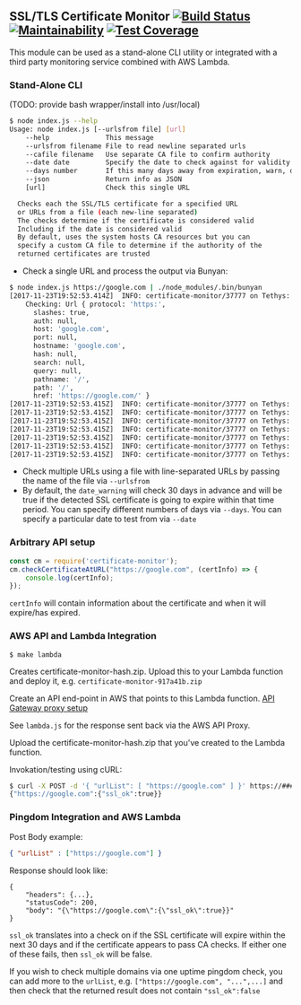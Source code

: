 
## SSL/TLS Certificate Monitor [![Build Status](https://travis-ci.org/colbygk/certificate-monitor.svg?branch=master&style=for-the-badge)](https://travis-ci.org/colbygk/certificate-monitor) [![Maintainability](https://api.codeclimate.com/v1/badges/42125197add664d63c42/maintainability)](https://codeclimate.com/github/colbygk/certificate-monitor/maintainability) [![Test Coverage](https://api.codeclimate.com/v1/badges/42125197add664d63c42/test_coverage)](https://codeclimate.com/github/colbygk/certificate-monitor/test_coverage)

This module can be used as a stand-alone CLI utility or integrated with a third party monitoring service combined with AWS Lambda.

### Stand-Alone CLI

(TODO: provide bash wrapper/install into /usr/local)

```bash
$ node index.js --help
Usage: node index.js [--urlsfrom file] [url]
	--help              This message
	--urlsfrom filename File to read newline separated urls
	--cafile filename   Use separate CA file to confirm authority
	--date date         Specify the date to check against for validity
	--days number       If this many days away from expiration, warn, default 30
	--json              Return info as JSON
	[url]               Check this single URL

  Checks each the SSL/TLS certificate for a specified URL
  or URLs from a file (each new-line separated)
  The checks determine if the certificate is considered valid
  Including if the date is considered valid
  By default, uses the system hosts CA resources but you can
  specify a custom CA file to determine if the authority of the
  returned certificates are trusted
```

* Check a single URL and process the output via Bunyan:

```bash
$ node index.js https://google.com | ./node_modules/.bin/bunyan
[2017-11-23T19:52:53.414Z]  INFO: certificate-monitor/37777 on Tethys:
    Checking: Url { protocol: 'https:',
      slashes: true,
      auth: null,
      host: 'google.com',
      port: null,
      hostname: 'google.com',
      hash: null,
      search: null,
      query: null,
      pathname: '/',
      path: '/',
      href: 'https://google.com/' }
[2017-11-23T19:52:53.415Z]  INFO: certificate-monitor/37777 on Tethys: subject CN: *.google.com
[2017-11-23T19:52:53.415Z]  INFO: certificate-monitor/37777 on Tethys: subject alt: DNS:*.google.com, DNS:*.android.com, DNS:*.appengine.google.com, DNS:*.cloud.google.com, DNS:*.db833953.google.cn, DNS:*.g.co, DNS:*.gcp.gvt2.com, DNS:*.google-analytics.com, DNS:*.google.ca, DNS:*.google.cl, DNS:*.google.co.in, DNS:*.google.co.jp, DNS:*.google.co.uk, DNS:*.google.com.ar, DNS:*.google.com.au, DNS:*.google.com.br, DNS:*.google.com.co, DNS:*.google.com.mx, DNS:*.google.com.tr, DNS:*.google.com.vn, DNS:*.google.de, DNS:*.google.es, DNS:*.google.fr, DNS:*.google.hu, DNS:*.google.it, DNS:*.google.nl, DNS:*.google.pl, DNS:*.google.pt, DNS:*.googleadapis.com, DNS:*.googleapis.cn, DNS:*.googlecommerce.com, DNS:*.googlevideo.com, DNS:*.gstatic.cn, DNS:*.gstatic.com, DNS:*.gvt1.com, DNS:*.gvt2.com, DNS:*.metric.gstatic.com, DNS:*.urchin.com, DNS:*.url.google.com, DNS:*.youtube-nocookie.com, DNS:*.youtube.com, DNS:*.youtubeeducation.com, DNS:*.yt.be, DNS:*.ytimg.com, DNS:android.clients.google.com, DNS:android.com, DNS:developer.android.google.cn, DNS:developers.android.google.cn, DNS:g.co, DNS:goo.gl, DNS:google-analytics.com, DNS:google.com, DNS:googlecommerce.com, DNS:source.android.google.cn, DNS:urchin.com, DNS:www.goo.gl, DNS:youtu.be, DNS:youtube.com, DNS:youtubeeducation.com, DNS:yt.be
[2017-11-23T19:52:53.415Z]  INFO: certificate-monitor/37777 on Tethys: authorized: true
[2017-11-23T19:52:53.415Z]  INFO: certificate-monitor/37777 on Tethys: valid_from: 2017-11-01T13:42:45.000Z
[2017-11-23T19:52:53.415Z]  INFO: certificate-monitor/37777 on Tethys: valid_to: 2018-01-24T13:30:00.000Z
[2017-11-23T19:52:53.415Z]  INFO: certificate-monitor/37777 on Tethys: date_warning: false
[2017-11-23T19:52:53.415Z]  INFO: certificate-monitor/37777 on Tethys: date_checked_against: 2017-11-23T19:52:53.308Z
```

* Check multiple URLs using a file with line-separated URLs by passing the name of the file via `--urlsfrom`
* By default, the `date_warning` will check 30 days in advance and will be true if the detected SSL certificate is going to expire within that time period. You can specify different numbers of days via `--days`. You can specify a particular date to test from via `--date`

### Arbitrary API setup

```javascript
const cm = require('certificate-monitor');
cm.checkCertificateAtURL("https://google.com", (certInfo) => {
    console.log(certInfo);
});
```

`certInfo` will contain information about the certificate and when it will expire/has expired.

### AWS API and Lambda Integration

```
$ make lambda
```

Creates certificate-monitor-hash.zip. Upload this to your Lambda function and deploy it, e.g. `certificate-monitor-917a41b.zip`

Create an API end-point in AWS that points to this Lambda function. [API Gateway proxy setup](https://docs.aws.amazon.com/apigateway/latest/developerguide/api-gateway-integration-settings-integration-response.html)

See `lambda.js` for the response sent back via the AWS API Proxy.

Upload the certificate-monitor-hash.zip that you've created to the Lambda function.

Invokation/testing using cURL:

```bash
$ curl -X POST -d '{ "urlList": [ "https://google.com" ] }' https://#########.execute-api.us-east-1.amazonaws.com/prod/certificate-monitor
{"https://google.com":{"ssl_ok":true}}
```

### Pingdom Integration and AWS Lambda

Post Body example:

```json
{ "urlList" : ["https://google.com"] }
```

Response should look like:

```
{
    "headers": {...},
    "statusCode": 200,
    "body": "{\"https://google.com\":{\"ssl_ok\":true}}"
}
```

`ssl_ok` translates into a check on if the SSL certificate will expire within the next 30 days and if the certificate appears to pass CA checks. If either one of these fails, then `ssl_ok` will be false.

If you wish to check multiple domains via one uptime pingdom check, you can add more to the `urlList`, e.g. `["https://google.com", "...",...]` and then check that the returned result does not contain `"ssl_ok":false`


